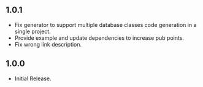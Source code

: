 ## 1.0.1

* Fix generator to support multiple database classes code generation in a single project.
* Provide example and update dependencies to increase pub points.
* Fix wrong link description.

## 1.0.0

* Initial Release.
